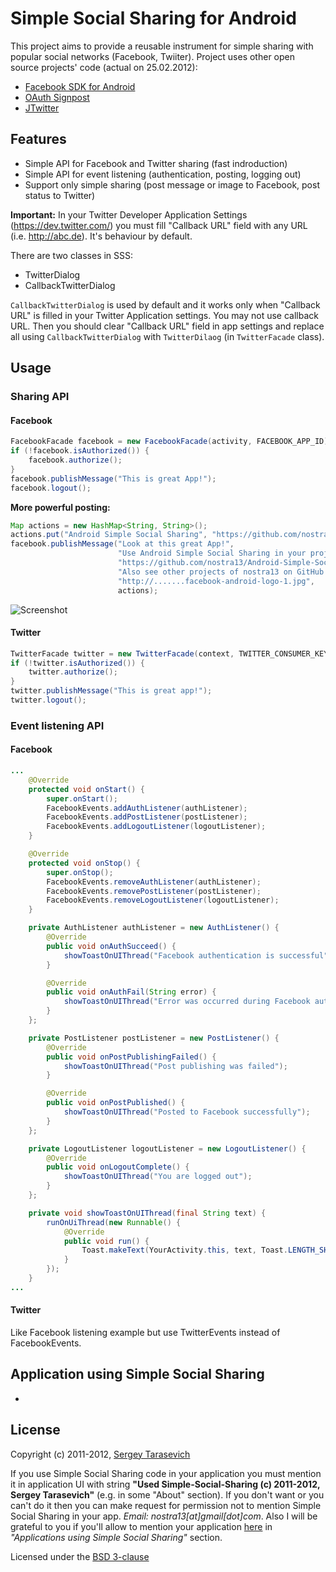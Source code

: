# Simple Social Sharing for Android

This project aims to provide a reusable instrument for simple sharing with popular social networks (Facebook, Twiiter).
Project uses other open source projects' code (actual on 25.02.2012):

 * [Facebook SDK for Android](https://github.com/facebook/facebook-android-sdk)
 * [OAuth Signpost](https://github.com/kaeppler/signpost)
 * [JTwitter](https://github.com/winterstein/JTwitter)


## Features
 * Simple API for Facebook and Twitter sharing (fast indroduction)
 * Simple API for event listening (authentication, posting, logging out)
 * Support only simple sharing (post message or image to Facebook, post status to Twitter)

**Important:** In your Twitter Developer Application Settings (https://dev.twitter.com/) you must fill "Callback URL" field with any URL (i.e. http://abc.de).
It's behaviour by default.

There are two classes in SSS:

 * TwitterDialog
 * CallbackTwitterDialog
 
```CallbackTwitterDialog``` is used by default and it works only when "Callback URL" is filled in your Twitter Application settings.
You may not use callback URL. Then you should clear "Callback URL" field in app settings and replace all using ```CallbackTwitterDialog``` with ```TwitterDilaog``` (in ```TwitterFacade``` class).

## Usage

### Sharing API

#### Facebook

``` java
FacebookFacade facebook = new FacebookFacade(activity, FACEBOOK_APP_ID);
if (!facebook.isAuthorized()) {
	facebook.authorize();
}
facebook.publishMessage("This is great App!");
facebook.logout();
```

**More powerful posting:**

``` java
Map actions = new HashMap<String, String>();
actions.put("Android Simple Social Sharing", "https://github.com/nostra13");
facebook.publishMessage("Look at this great App!",
						"Use Android Simple Social Sharing in your project!",
						"https://github.com/nostra13/Android-Simple-Social-Sharing",
						"Also see other projects of nostra13 on GitHub!",
						"http://.......facebook-android-logo-1.jpg",
						actions);
```
![Screenshot](https://github.com/nostra13/Android-Simple-Social-Sharing/raw/master/FacebookPost.png)

#### Twitter

``` java
TwitterFacade twitter = new TwitterFacade(context, TWITTER_CONSUMER_KEY, TWITTER_CONSUMER_SECRET);
if (!twitter.isAuthorized()) {
	twitter.authorize();
}
twitter.publishMessage("This is great app!");
twitter.logout();
```

### Event listening API

#### Facebook

``` java
...
	@Override
	protected void onStart() {
		super.onStart();
		FacebookEvents.addAuthListener(authListener);
		FacebookEvents.addPostListener(postListener);
		FacebookEvents.addLogoutListener(logoutListener);
	}

	@Override
	protected void onStop() {
		super.onStop();
		FacebookEvents.removeAuthListener(authListener);
		FacebookEvents.removePostListener(postListener);
		FacebookEvents.removeLogoutListener(logoutListener);
	}

	private AuthListener authListener = new AuthListener() {
		@Override
		public void onAuthSucceed() {
			showToastOnUIThread("Facebook authentication is successful");
		}

		@Override
		public void onAuthFail(String error) {
			showToastOnUIThread("Error was occurred during Facebook authentication");
		}
	};

	private PostListener postListener = new PostListener() {
		@Override
		public void onPostPublishingFailed() {
			showToastOnUIThread("Post publishing was failed");
		}

		@Override
		public void onPostPublished() {
			showToastOnUIThread("Posted to Facebook successfully");
		}
	};

	private LogoutListener logoutListener = new LogoutListener() {
		@Override
		public void onLogoutComplete() {
			showToastOnUIThread("You are logged out");
		}
	};

	private void showToastOnUIThread(final String text) {
		runOnUiThread(new Runnable() {
			@Override
			public void run() {
				Toast.makeText(YourActivity.this, text, Toast.LENGTH_SHORT).show();
			}
		});
	}
...
```

#### Twitter

Like Facebook listening example but use TwitterEvents instead of FacebookEvents.

## Application using Simple Social Sharing
* 
 
## License
Copyright (c) 2011-2012, [Sergey Tarasevich](http://nostra13android.blogspot.com)

If you use Simple Social Sharing code in your application you must mention it in application UI with string **"Used Simple-Social-Sharing (c) 2011-2012, Sergey Tarasevich"** (e.g. in some "About" section). If you don't want or you can't do it then you can make request for permission not to mention Simple Social Sharing in your app. 
*Email: nostra13[at]gmail[dot]com*.
Also I will be grateful to you if you'll allow to mention your application [here](https://github.com/nostra13/Android-Simple-Social-Sharing) in *"Applications using Simple Social Sharing"* section.

Licensed under the [BSD 3-clause](http://www.opensource.org/licenses/BSD-3-Clause)